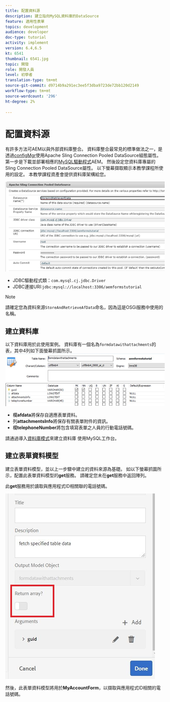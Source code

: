 ```yaml
---
title: 配置資料源
description: 建立指向MySQL資料庫的DataSource
feature: 適用性表單
topics: development
audience: developer
doc-type: tutorial
activity: implement
version: 6.4,6.5
kt: 6541
thumbnail: 6541.jpg
topic: 開發
role: 開發人員
level: 初學者
translation-type: tm+mt
source-git-commit: d9714b9a291ec3ee5f3dba9723de72bb120d2149
workflow-type: tm+mt
source-wordcount: '296'
ht-degree: 2%

---
```



# 配置資料源

有許多方法可AEM以與外部資料庫整合。 資料庫整合最常見的標準做法之一，是透過[configMgr](http://localhost:4502/system/console/configMgr)使用Apache Sling Connection Pooled DataSource組態屬性。
第一步是下載並部署相應的[MySQL驅動程式](https://mvnrepository.com/artifact/mysql/mysql-connector-java)AEM。
然後設定您資料庫專屬的Sling Connection Pooled DataSource屬性。 以下螢幕擷取顯示本教學課程所使用的設定。 本教學課程資產會提供資料庫架構給您。

![資料源](assets/data-source.JPG)


* JDBC驅動程式類：`com.mysql.cj.jdbc.Driver`
* JDBC連接URI:`jdbc:mysql://localhost:3306/aemformstutorial`

>[!NOTE]
>請確定您為資料來源`StoreAndRetrieveAfData`命名，因為這是OSGi服務中使用的名稱。


## 建立資料庫


以下資料庫用於此使用案例。 資料庫有一個名為`formdatawithattachments`的表，其中4列如下面螢幕抓圖所示。
![資料庫](assets/table-schema.JPG)

* 欄&#x200B;**afdata**&#x200B;將保存自適應表單資料。
* 列&#x200B;**attachmentsInfo**&#x200B;將保存有關表單附件的資訊。
* 欄&#x200B;**telephoneNumber**&#x200B;將包含填寫表單之人員的行動電話號碼。

請通過導入[資料庫模式](assets/data-base-schema.sql)來建立資料庫
使用MySQL工作台。

## 建立表單資料模型

建立表單資料模型，並以上一步驟中建立的資料來源為基礎。
如以下螢幕抓圖所示，配置此表單資料模型的**get**服務。
請確定您未在**get**&#x200B;服務中返回陣列。

此&#x200B;**get**&#x200B;服務用於讀取與應用程式ID相關聯的電話號碼。

![get-service](assets/get-service.JPG)

然後，此表單資料模型將用於&#x200B;**MyAccountForm**，以擷取與應用程式ID相關的電話號碼。
